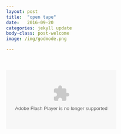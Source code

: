 ```yaml
---
layout: post
title:  "open tape"
date:   2016-09-20
categories: jekyll update
body-class: post-welcome
image: /img/godmode.png

---
```

<br>
<br>
<object width="300" height="160">
<param name="allowscriptaccess" value="always" />
<param name="movie" value="http://opentape.fm/mixtape/res/jw_player.swf?playlist=bottom&displayheight=0&thumbsinplaylist=false&file=http://opentape.fm/mixtape/code/xspf.php" />
<embed src="http://opentape.fm/mixtape/res/jw_player.swf?playlist=bottom&displayheight=0&thumbsinplaylist=false&file=http://opentape.fm/mixtape/code/xspf.php" type="application/x-shockwave-flash" allowfullscreen="true" allowscriptaccess="always" width="300" height="160"></embed>
</object>
